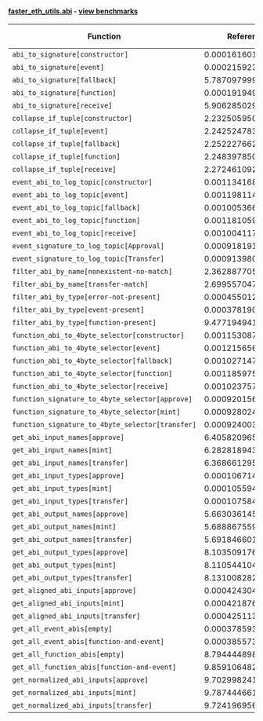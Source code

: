 #### [faster_eth_utils.abi](https://github.com/BobTheBuidler/faster-eth-utils/blob/master/faster_eth_utils/abi.py) - [view benchmarks](https://github.com/BobTheBuidler/faster-eth-utils/blob/master/benchmarks/test_abi_benchmarks.py)

| Function | Reference Mean | Faster Mean | % Change | Speedup (%) | x Faster | Faster |
|----------|---------------|-------------|----------|-------------|----------|--------|
| `abi_to_signature[constructor]` | 0.0001616014376450993 | 7.957234116581911e-05 | 50.76% | 103.09% | 2.03x | ✅ |
| `abi_to_signature[event]` | 0.00021592394125510383 | 9.500576373081163e-05 | 56.00% | 127.27% | 2.27x | ✅ |
| `abi_to_signature[fallback]` | 5.7870979995049635e-05 | 5.3403203124963386e-05 | 7.72% | 8.37% | 1.08x | ✅ |
| `abi_to_signature[function]` | 0.0001919499470523328 | 9.15648977449126e-05 | 52.30% | 109.63% | 2.10x | ✅ |
| `abi_to_signature[receive]` | 5.9062850292835604e-05 | 5.344829434336241e-05 | 9.51% | 10.50% | 1.11x | ✅ |
| `collapse_if_tuple[constructor]` | 2.232505950697131e-05 | 5.527327138386161e-06 | 75.24% | 303.90% | 4.04x | ✅ |
| `collapse_if_tuple[event]` | 2.242524783567366e-05 | 5.471940048679556e-06 | 75.60% | 309.82% | 4.10x | ✅ |
| `collapse_if_tuple[fallback]` | 2.2522276620466508e-05 | 5.566414449971985e-06 | 75.28% | 304.61% | 4.05x | ✅ |
| `collapse_if_tuple[function]` | 2.248397850347687e-05 | 5.534060836642502e-06 | 75.39% | 306.28% | 4.06x | ✅ |
| `collapse_if_tuple[receive]` | 2.272461092455103e-05 | 5.420960926136267e-06 | 76.14% | 319.20% | 4.19x | ✅ |
| `event_abi_to_log_topic[constructor]` | 0.00113416842061628 | 0.0008165018327559006 | 28.01% | 38.91% | 1.39x | ✅ |
| `event_abi_to_log_topic[event]` | 0.0011981148354594598 | 0.0008441977644924596 | 29.54% | 41.92% | 1.42x | ✅ |
| `event_abi_to_log_topic[fallback]` | 0.001005366565634676 | 0.0007730750384607088 | 23.11% | 30.05% | 1.30x | ✅ |
| `event_abi_to_log_topic[function]` | 0.0011810596544765944 | 0.0008405782717489328 | 28.83% | 40.51% | 1.41x | ✅ |
| `event_abi_to_log_topic[receive]` | 0.0010041174583337233 | 0.0007769969882649527 | 22.62% | 29.23% | 1.29x | ✅ |
| `event_signature_to_log_topic[Approval]` | 0.0009181919873423894 | 0.0006983175070948059 | 23.95% | 31.49% | 1.31x | ✅ |
| `event_signature_to_log_topic[Transfer]` | 0.0009139807878501021 | 0.0006999748621744148 | 23.41% | 30.57% | 1.31x | ✅ |
| `filter_abi_by_name[nonexistent-no-match]` | 2.3628877059777037e-05 | 1.7573354548604542e-05 | 25.63% | 34.46% | 1.34x | ✅ |
| `filter_abi_by_name[transfer-match]` | 2.6995570478209558e-05 | 2.00027519717525e-05 | 25.90% | 34.96% | 1.35x | ✅ |
| `filter_abi_by_type[error-not-present]` | 0.0004550121313518942 | 0.00045383614372092535 | 0.26% | 0.26% | 1.00x | ✅ |
| `filter_abi_by_type[event-present]` | 0.0003781907688216601 | 0.00039771453942571966 | -5.16% | -4.91% | 0.95x | ❌ |
| `filter_abi_by_type[function-present]` | 9.477194941849028e-05 | 9.725606671133354e-05 | -2.62% | -2.55% | 0.97x | ❌ |
| `function_abi_to_4byte_selector[constructor]` | 0.0011530870899014525 | 0.0008278496704542774 | 28.21% | 39.29% | 1.39x | ✅ |
| `function_abi_to_4byte_selector[event]` | 0.00121565625930616 | 0.000849959008234834 | 30.08% | 43.03% | 1.43x | ✅ |
| `function_abi_to_4byte_selector[fallback]` | 0.0010271471408298616 | 0.0007796578074082508 | 24.09% | 31.74% | 1.32x | ✅ |
| `function_abi_to_4byte_selector[function]` | 0.001185975671391913 | 0.0008448008467086185 | 28.77% | 40.39% | 1.40x | ✅ |
| `function_abi_to_4byte_selector[receive]` | 0.0010237575619040427 | 0.0007877193853988516 | 23.06% | 29.96% | 1.30x | ✅ |
| `function_signature_to_4byte_selector[approve]` | 0.0009201563287671709 | 0.0007312906299929067 | 20.53% | 25.83% | 1.26x | ✅ |
| `function_signature_to_4byte_selector[mint]` | 0.0009280240449101029 | 0.000705973149923932 | 23.93% | 31.45% | 1.31x | ✅ |
| `function_signature_to_4byte_selector[transfer]` | 0.0009240035417137408 | 0.0007057148357420116 | 23.62% | 30.93% | 1.31x | ✅ |
| `get_abi_input_names[approve]` | 6.405820965871295e-05 | 2.0440102094454043e-05 | 68.09% | 213.39% | 3.13x | ✅ |
| `get_abi_input_names[mint]` | 6.282818943868863e-05 | 2.015139772916751e-05 | 67.93% | 211.78% | 3.12x | ✅ |
| `get_abi_input_names[transfer]` | 6.368661295267249e-05 | 2.0253654352727145e-05 | 68.20% | 214.45% | 3.14x | ✅ |
| `get_abi_input_types[approve]` | 0.00010671444137925775 | 2.3285086537120668e-05 | 78.18% | 358.30% | 4.58x | ✅ |
| `get_abi_input_types[mint]` | 0.00010559404290938274 | 2.3359385528657102e-05 | 77.88% | 352.04% | 4.52x | ✅ |
| `get_abi_input_types[transfer]` | 0.00010758430008210995 | 2.352315235079089e-05 | 78.14% | 357.35% | 4.57x | ✅ |
| `get_abi_output_names[approve]` | 5.663036145287164e-05 | 1.8703454865493406e-05 | 66.97% | 202.78% | 3.03x | ✅ |
| `get_abi_output_names[mint]` | 5.688867559287332e-05 | 1.851129218634264e-05 | 67.46% | 207.32% | 3.07x | ✅ |
| `get_abi_output_names[transfer]` | 5.6918466014253634e-05 | 1.8922007988274724e-05 | 66.76% | 200.81% | 3.01x | ✅ |
| `get_abi_output_types[approve]` | 8.103509176464593e-05 | 1.9703362720621328e-05 | 75.69% | 311.28% | 4.11x | ✅ |
| `get_abi_output_types[mint]` | 8.110544104879426e-05 | 1.9912075059345226e-05 | 75.45% | 307.32% | 4.07x | ✅ |
| `get_abi_output_types[transfer]` | 8.131008282548031e-05 | 2.1444656992219634e-05 | 73.63% | 279.16% | 3.79x | ✅ |
| `get_aligned_abi_inputs[approve]` | 0.00042430446457395436 | 0.00023351229707506494 | 44.97% | 81.71% | 1.82x | ✅ |
| `get_aligned_abi_inputs[mint]` | 0.0004218767137096307 | 0.0002328792414717842 | 44.80% | 81.16% | 1.81x | ✅ |
| `get_aligned_abi_inputs[transfer]` | 0.00042511377407939495 | 0.00023327596863047628 | 45.13% | 82.24% | 1.82x | ✅ |
| `get_all_event_abis[empty]` | 0.00037859389624801573 | 0.00038463928513395615 | -1.60% | -1.57% | 0.98x | ❌ |
| `get_all_event_abis[function-and-event]` | 0.0003855739725458173 | 0.00038923284323900015 | -0.95% | -0.94% | 0.99x | ❌ |
| `get_all_function_abis[empty]` | 8.794444898151868e-05 | 9.004388635903787e-05 | -2.39% | -2.33% | 0.98x | ❌ |
| `get_all_function_abis[function-and-event]` | 9.859106482651543e-05 | 9.583762118665882e-05 | 2.79% | 2.87% | 1.03x | ✅ |
| `get_normalized_abi_inputs[approve]` | 9.70299824186974e-05 | 1.8218012654952347e-05 | 81.22% | 432.60% | 5.33x | ✅ |
| `get_normalized_abi_inputs[mint]` | 9.78744466129375e-05 | 1.8217981711544178e-05 | 81.39% | 437.24% | 5.37x | ✅ |
| `get_normalized_abi_inputs[transfer]` | 9.724196956230943e-05 | 1.8154121122479687e-05 | 81.33% | 435.65% | 5.36x | ✅ |
